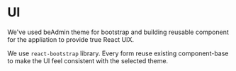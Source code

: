# UI

We've used beAdmin theme for bootstrap and building reusable component for the appliation to provide true React UIX.

We use `react-bootstrap` library. Every form reuse existing component-base to make the UI feel consistent with the selected theme.


